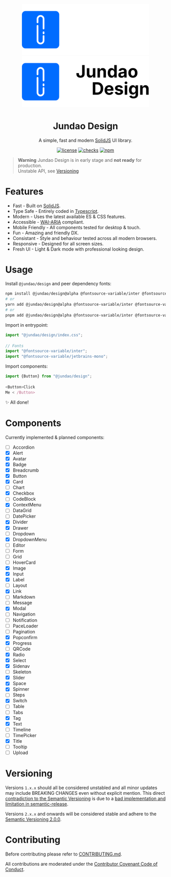 <div align="center">
  <a href="https://design.jundao.app/#gh-dark-mode-only" target="_blank"><img width="400" src="https://github.com/jundaoapp/design/blob/main/.storybook/banner-light.svg?raw=true" alt="Jundao Design banner"></a>
  <a href="https://design.jundao.app/#gh-light-mode-only" target="_blank"><img width="400" src="https://github.com/jundaoapp/design/blob/main/.storybook/banner-dark.svg?raw=true" alt="Jundao Design banner"></a>
</div>

<h1 align="center">Jundao Design</h1>

<div align="center">

A simple, fast and modern [SolidJS](https://www.solidjs.com) UI library.

[![license](https://img.shields.io/badge/license-MIT-1890ff.svg)](https://github.com/jundaoapp/design/blob/main/LICENSE)
[![checks](https://img.shields.io/github/checks-status/jundaoapp/design/main)](https://github.com/jundaoapp/design/actions)
[![npm](https://img.shields.io/npm/v/@jundao/design)](https://www.npmjs.com/package/@jundao/design)

</div>

> **Warning**
> Jundao Design is in early stage and **not ready** for production.<br/>
> Unstable API, see [Versioning](#versioning)

# Features

* Fast - Built on [SolidJS](https://www.solidjs.com).
* Type Safe - Entirely coded in [Typescript](https://www.typescriptlang.org/).
* Modern - Uses the latest available ES & CSS features.
* Accessible - [WAI-ARIA](https://www.w3.org/WAI/standards-guidelines/aria/) compliant.
* Mobile Friendly - All components tested for desktop & touch.
* Fun - Amazing and friendly DX.
* Consistant - Style and behaviour tested across all modern browsers.
* Responsive - Designed for all screen sizes.
* Fresh UI - Light & Dark mode with professional looking design.

# Usage

Install `@jundao/design` and peer dependency fonts:

```bash
npm install @jundao/design@alpha @fontsource-variable/inter @fontsource-variable/jetbrains-mono
# or
yarn add @jundao/design@alpha @fontsource-variable/inter @fontsource-variable/jetbrains-mono
# or
pnpm add @jundao/design@alpha @fontsource-variable/inter @fontsource-variable/jetbrains-mono
```

Import in entrypoint:

```ts
import "@jundao/design/index.css";

// Fonts
import "@fontsource-variable/inter";
import "@fontsource-variable/jetbrains-mono";
```

Import components:

```ts
import {Button} from "@jundao/design";

<Button>Click
Me < /Button>
```

:sparkles: All done!

# Components

Currently implemented & planned components:

- [ ] Accordion
- [x] Alert
- [x] Avatar
- [x] Badge
- [x] Breadcrumb
- [x] Button
- [x] Card
- [ ] Chart
- [x] Checkbox
- [ ] CodeBlock
- [x] ContextMenu
- [ ] DataGrid
- [ ] DatePicker
- [x] Divider
- [x] Drawer
- [ ] Dropdown
- [x] DropdownMenu
- [ ] Editor
- [ ] Form
- [ ] Grid
- [ ] HoverCard
- [x] Image
- [x] Input
- [x] Label
- [ ] Layout
- [x] Link
- [ ] Markdown
- [ ] Message
- [x] Modal
- [ ] Navigation
- [ ] Notification
- [ ] PaceLoader
- [ ] Pagination
- [x] Popconfirm
- [x] Progress
- [ ] QRCode
- [x] Radio
- [x] Select
- [x] Sidenav
- [ ] Skeleton
- [x] Slider
- [x] Space
- [x] Spinner
- [ ] Steps
- [x] Switch
- [ ] Table
- [ ] Tabs
- [x] Tag
- [x] Text
- [ ] Timeline
- [ ] TimePicker
- [x] Title
- [ ] Tooltip
- [ ] Upload

# Versioning

Versions `1.x.x` should all be considered unstabled and all minor updates may include BREAKING CHANGES even without
explicit mention.
This direct [contradiction to the Semantic Versioning](https://semver.org/spec/v2.0.0.html#spec-item-4) is due to
a [bad implementation and limitation in semantic-release](https://github.com/semantic-release/semantic-release/issues/1507#issuecomment-605079708).

Versions `2.x.x` and onwards will be considered stable and adhere to
the [Semantic Versioning 2.0.0](https://semver.org/spec/v2.0.0.html).

# Contributing

Before contributing please refer to [CONTRIBUTING.md](./CONTRIBUTING.md).

All contributions are moderated under the [Contributor Covenant Code of Conduct](./CODE_OF_CONDUCT.md).